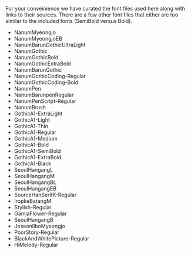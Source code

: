 For your conveinience we have curated the font files used here along with links to their sources. There are a few other font files that either are too
similar to the included fonts (SemiBold versus Bold).

- NanumMyeongjo
- NanumMyeongjoEB
- NanumBarunGothicUltraLight
- NanumGothic
- NanumGothicBold
- NanumGothicExtraBold
- NanumBarunGothic
- NanumGothicCoding-Regular
- NanumGothicCoding-Bold
- NanumPen
- NanumBarunpenRegular
- NanumPenScript-Regular
- NanumBrush
- GothicA1-ExtraLight
- GothicA1-Light
- GothicA1-Thin
- GothicA1-Regular
- GothicA1-Medium
- GothicA1-Bold
- GothicA1-SemiBold
- GothicA1-ExtraBold
- GothicA1-Black
- SeoulHangangL
- SeoulHangangM
- SeoulHangangBL
- SeoulHangangEB
- SourceHanSerifK-Regular
- IropkeBatangM
- Stylish-Regular
- GamjaFlower-Regular
- SeoulHangangB
- JoseonIlboMyeongjo
- PoorStory-Regular
- BlackAndWhitePicture-Regular
- HiMelody-Regular
